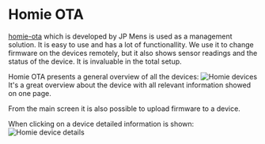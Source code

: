 # Homie OTA
[homie-ota](https://github.com/jpmens/homie-ota) which is developed by JP Mens is used as a management solution. It is easy to use and has a lot of functionallity. We use it to change firmware on the devices remotely, but it also shows sensor readings and the status of the device. It is invaluable in the total setup.

Homie OTA presents a general overview of all the devices:
![Homie devices](https://raw.githubusercontent.com/mverleun/IoT-devices/master/Documentation/Software/Images/Homie_devices.png)
It's a great overview about the device with all relevant information showed on one page.

From the main screen it is also possible to upload firmware to a device.

When clicking on a device detailed information is shown:
![Homie device details](https://raw.githubusercontent.com/mverleun/IoT-devices/master/Documentation/Software/Images/Homie_device_-_wemos-4.png)

